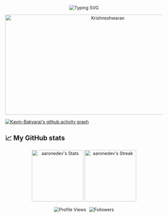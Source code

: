 <p align="center">
<img src="https://readme-typing-svg.demolab.com?font=Fira+Code&pause=400&color=6000F7&background=FFFFFF00&center=true&vCenter=true&width=435&lines=Hello%F0%9F%91%8B" alt="Typing SVG" /></a>

<p align="center">
  <img src="https://socialify.git.ci/Kavin-Bakyaraj/Kavin-Bakyaraj/image?description=1&descriptionEditable=I%20specialize%20in%20Artificial%20Intelligence%20and%20Data%20Science.&font=Source%20Code%20Pro&language=1&name=1&pattern=Solid&theme=Dark" alt="Krishneshwaran" width="640" height="320" />
</p>



[![Kavin-Bakyaraj's github activity graph](https://github-readme-activity-graph.vercel.app/graph?username=Kavin-Bakyaraj&bg_color=000000&color=6b6b6b&line=a6a6a6&point=7c7fda&area=true&hide_border=true)](https://github.com/ashutosh00710/github-readme-activity-graph)



## 📈 My GitHub stats

<div class="badges-githubstats">
  <p align="center">
    <img src="https://github-readme-stats.vercel.app/api?username=Kavin-Bakyaraj&theme=tokyonight&show_icons=true&hide_border=true&count_private=true" alt="aaronedev's Stats" height="165">
    <img src="https://github-readme-streak-stats.herokuapp.com/?user=Kavin-Bakyaraj&theme=tokyonight&hide_border=true" alt="aaronedev's Streak" height="165">
  </p>
</div>

<!--<p align="center">
    <img src="https://api.githubtrends.io/user/svg/Krishneshwaran/langs?time_range=one_year&use_percent=True&include_private=True&loc_metric=changed&theme=dark">
  </p>
  <a href="https://git.io/streak-stats"><img src="https://streak-stats.demolab.com?user=krishneshwaran&theme=dark" alt="GitHub Streak" /></a>
<p align="center">
  
<img src="https://profile-counter.glitch.me/krishneshwaran/count.svg" alt="Visitor Count" />
</p>-->
<!-- Add badges in an organized, centered flexbox container -->
<div align="center" style="display: flex; justify-content: center; gap: 10px; flex-wrap: wrap;">
  <img alt="Profile Views" src="https://komarev.com/ghpvc/?username=Kavin-Bakyaraj&style=flat&color=3498DB"/>
  <img alt="Followers" src="https://img.shields.io/github/followers/Kavin-Bakyaraj?label=Followers&style=flat&color=3498DB"/>
  </a>
</div>
